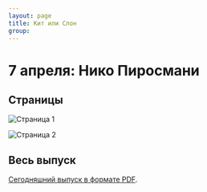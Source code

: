 ```yaml
---
layout: page
title: Кит или Слон
group: 
---
```


# 7 апреля: Нико Пиросмани

## Страницы

![Страница 1](https://www.dropbox.com/scl/fi/8fwbyi1fup0ue1xz889xo/2025-04-07-page001.jpg?rlkey=mzq489bjwgafn2zu34liugvo5&raw=1)

![Страница 2](https://www.dropbox.com/scl/fi/0dhjp4ugz3qjy1nxj43qn/2025-04-07-page002.jpg?rlkey=q27k5aplkuc905k8q731a0kw6&raw=1)

## Весь выпуск

[Сегодняшний выпуск в формате PDF](https://www.dropbox.com/scl/fi/vimz3a7xa71tduu51wln0/2025-04-07.pdf?rlkey=9mkzp4e8nqhgbebssvf63o2so&raw=1). 


